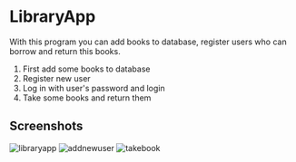 # LibraryApp
With this program you can add books to database, register users who can borrow and return this books.
1. First add some books to database
2. Register new user
3. Log in with user's password and login
4. Take some books and return them

## Screenshots 
![libraryapp](https://user-images.githubusercontent.com/20031417/34885146-bb40caea-f7c7-11e7-888d-69037f63bf4a.jpg)
![addnewuser](https://user-images.githubusercontent.com/20031417/34885149-be5ea58a-f7c7-11e7-94ad-e3d90b690883.jpg)
![takebook](https://user-images.githubusercontent.com/20031417/34885151-c0829394-f7c7-11e7-8001-4a5c60a7f03a.jpg)


